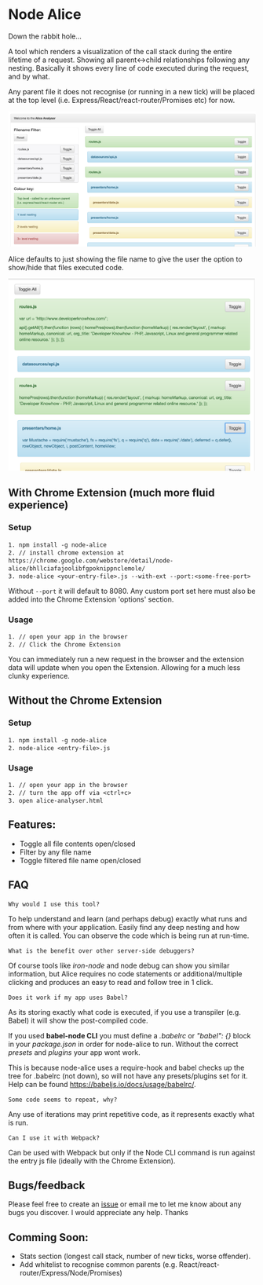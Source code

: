 # Node Alice
Down the rabbit hole...

A tool which renders a visualization of the call stack during the entire lifetime of a request. Showing all parent<->child relationships following any nesting. Basically it shows every line of code executed during the request, and by what.

Any parent file it does not recognise (or running in a new tick) will be placed at the top level (i.e. Express/React/react-router/Promises etc) for now.

![alt tag](/imgs/analyser.png)

Alice defaults to just showing the file name to give the user the option to show/hide that files executed code.

![alt tag](/imgs/toggled.png)

## With Chrome Extension (much more fluid experience)

### Setup
    1. npm install -g node-alice
    2. // install chrome extension at https://chrome.google.com/webstore/detail/node-alice/bhllciafajoolibfgpoknippnclemole/
    3. node-alice <your-entry-file>.js --with-ext --port:<some-free-port>

Without `--port` it will default to 8080. Any custom port set here must also be added into the Chrome Extension 'options' section.

### Usage
    1. // open your app in the browser
    2. // Click the Chrome Extension

You can immediately run a new request in the browser and the extension data will update when you open the Extension. Allowing for a much less clunky experience.

## Without the Chrome Extension

### Setup
    1. npm install -g node-alice
    2. node-alice <entry-file>.js

### Usage
    1. // open your app in the browser
    2. // turn the app off via <ctrl+c>
    3. open alice-analyser.html

## Features:
 - Toggle all file contents open/closed
 - Filter by any file name
 - Toggle filtered file name open/closed

## FAQ

    Why would I use this tool?

To help understand and learn (and perhaps debug) exactly what runs and from where with your application. Easily find any deep nesting and how often it is called. You can observe the code which is being run at run-time.

    What is the benefit over other server-side debuggers?

Of course tools like _iron-node_ and node debug can show you similar information, but Alice requires no code statements or additional/multiple clicking and produces an easy to read and follow tree in 1 click.


    Does it work if my app uses Babel?

As its storing exactly what code is executed, if you use a transpiler (e.g. Babel) it will show the post-compiled code.

If you used <b>babel-node CLI</b> you must define a _.babelrc_ or _"babel": {}_ block in your _package.json_ in order for node-alice to run. Without the correct _presets_ and _plugins_ your app wont work.

This is because node-alice uses a require-hook and babel checks up the tree for .babelrc (not down), so will not have any presets/plugins set for it. Help can be found https://babeljs.io/docs/usage/babelrc/.

    Some code seems to repeat, why?

Any use of iterations may print repetitive code, as it represents exactly what is run.

    Can I use it with Webpack?

Can be used with Webpack but only if the Node CLI command is run against the entry js file (ideally with the Chrome Extension).

## Bugs/feedback
Please feel free to create an [issue](https://github.com/craigtaub/node-alice/issues/new) or email me to let me know about any bugs you discover. I would appreciate any help. Thanks

## Comming Soon:
 - Stats section (longest call stack, number of new ticks, worse offender).
 - Add whitelist to recognise common parents (e.g. React/react-router/Express/Node/Promises)
